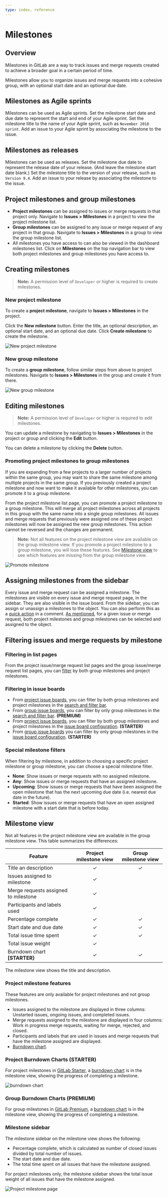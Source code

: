 ```yaml
---
type: index, reference
---
```


# Milestones

## Overview

Milestones in GitLab are a way to track issues and merge requests created to achieve a broader goal in a certain period of time.

Milestones allow you to organize issues and merge requests into a cohesive group, with an optional start date and an optional due date.

## Milestones as Agile sprints

Milestones can be used as Agile sprints.
Set the milestone start date and due date to represent
the start and end of your Agile sprint.
Set the milestone title to the name of your Agile sprint,
such as `November 2018 sprint`.
Add an issue to your Agile sprint by associating
the milestone to the issue.

## Milestones as releases

Milestones can be used as releases.
Set the milestone due date to represent the release date of your release.
(And leave the milestone start date blank.)
Set the milestone title to the version of your release,
such as `Version 9.4`.
Add an issue to your release by associating
the milestone to the issue.

## Project milestones and group milestones

- **Project milestones** can be assigned to issues or merge requests in that project only. Navigate to **Issues > Milestones** in a project to view the project milestone list.
- **Group milestones** can be assigned to any issue or merge request of any project in that group. Navigate to **Issues > Milestones** in a group to view the group milestone list.
- All milestones you have access to can also be viewed in the dashboard milestones list. Click on **Milestones** on the top navigation bar to view both project milestones and group milestones you have access to.

## Creating milestones

>**Note:**
A permission level of `Developer` or higher is required to create milestones.

### New project milestone

To create a **project milestone**, navigate to **Issues > Milestones** in the project.

Click the **New milestone** button. Enter the title, an optional description, an optional start date, and an optional due date. Click **Create milestone** to create the milestone.

![New project milestone](img/milestones_new_project_milestone.png)

### New group milestone

To create a **group milestone**, follow similar steps from above to project milestones. Navigate to **Issues > Milestones** in the group and create it from there.

![New group milestone](img/milestones_new_group_milestone.png)

## Editing milestones

>**Note:**
A permission level of `Developer` or higher is required to edit milestones.

You can update a milestone by navigating to **Issues > Milestones** in the project or group and clicking the **Edit** button.

You can delete a milestone by clicking the **Delete** button.

### Promoting project milestones to group milestones

If you are expanding from a few projects to a larger number of projects within the same group, you may want to share the same milestone among multiple projects in the same group. If you previously created a project milestone and now want to make it available for other milestones, you can promote it to a group milestone.

From the project milestone list page, you can promote a project milestone to a group milestone. This will merge all project milestones across all projects in this group with the same name into a single group milestones. All issues and merge requests that previously were assigned one of these project milestones will now be assigned the new group milestones. This action cannot be reversed and the changes are permanent.

>**Note:**
Not all features on the project milestone view are available on the group milestone view. If you promote a project milestone to a group milestone, you will lose these features. See [Milestone view](#milestone-view) to see which features are missing from the group milestone view.

![Promote milestone](img/milestones_promote_milestone.png)

## Assigning milestones from the sidebar

Every issue and merge request can be assigned a milestone. The milestones are visible on every issue and merge request page, in the sidebar. They are also visible in the issue board. From the sidebar, you can assign or unassign a milestones to the object. You can also perform this as a [quick action](../quick_actions.md) in a comment. [As mentioned](#project-milestones-and-group-milestones), for a given issue or merge request, both project milestones and group milestones can be selected and assigned to the object.

## Filtering issues and merge requests by milestone

### Filtering in list pages

From the project issue/merge request list pages and the group issue/merge request list pages, you can [filter](../../search/index.md#issues-and-merge-requests) by both group milestones and project milestones.

### Filtering in issue boards

- From [project issue boards](../issue_board.md), you can filter by both group milestones and project milestones in the [search and filter bar](../../search/index.md#issue-boards).
- From [group issue boards](../issue_board.md#group-issue-boards-premium), you can filter by only group milestones in the [search and filter bar](../../search/index.md#issue-boards). **(PREMIUM)**
- From [project issue boards](../issue_board.md), you can filter by both group milestones and project milestones in the [issue board configuration](../issue_board.md#configurable-issue-boards-starter). **(STARTER)**
- From [group issue boards](../issue_board.md#group-issue-boards-premium) you can filter by only group milestones in the [issue board configuration](../issue_board.md#configurable-issue-boards-starter). **(STARTER)**

### Special milestone filters

When filtering by milestone, in addition to choosing a specific project milestone or group milestone, you can choose a special milestone filter.

- **None**: Show issues or merge requests with no assigned milestone.
- **Any**: Show issues or merge requests that have an assigned milestone.
- **Upcoming**: Show issues or merge requests that have been assigned the open milestone that has the next upcoming due date (i.e. nearest due date in the future).
- **Started**: Show issues or merge requests that have an open assigned milestone with a start date that is before today.

## Milestone view

Not all features in the project milestone view are available in the group milestone view. This table summarizes the differences:

| Feature                              | Project milestone view | Group milestone view |
|--------------------------------------|:----------------------:|:--------------------:|
| Title an description                 | ✓                      | ✓                    |
| Issues assigned to milestone         | ✓                      |                      |
| Merge requests assigned to milestone | ✓                      |                      |
| Participants and labels used         | ✓                      |                      |
| Percentage complete                  | ✓                      | ✓                    |
| Start date and due date              | ✓                      | ✓                    |
| Total issue time spent               | ✓                      | ✓                    |
| Total issue weight                   | ✓                      |                      |
| Burndown chart **[STARTER}**         | ✓                      | ✓                    |

The milestone view shows the title and description.

### Project milestone features

These features are only available for project milestones and not group milestones.

- Issues assigned to the milestone are displayed in three columns: Unstarted issues, ongoing issues, and completed issues.
- Merge requests assigned to the milestone are displayed in four columns: Work in progress merge requests, waiting for merge, rejected, and closed.
- Participants and labels that are used in issues and merge requests that have the milestone assigned are displayed.
- [Burndown chart](#project-burndown-charts-starter).

### Project Burndown Charts **(STARTER)**

For project milestones in [GitLab Starter](https://about.gitlab.com/pricing/), a [burndown chart](burndown_charts.md) is in the milestone view, showing the progress of completing a milestone.

![burndown chart](img/burndown_chart.png)

### Group Burndown Charts **(PREMIUM)**

For group milestones in [GitLab Premium](https://about.gitlab.com/pricing/), a [burndown chart](burndown_charts.md) is in the milestone view, showing the progress of completing a milestone.

### Milestone sidebar

The milestone sidebar on the milestone view shows the following:

- Percentage complete, which is calculated as number of closed issues divided by total number of issues.
- The start date and due date.
- The total time spent on all issues that have the milestone assigned.

For project milestones only, the milestone sidebar shows the total issue weight of all issues that have the milestone assigned.

![Project milestone page](img/milestones_project_milestone_page.png)

<!-- ## Troubleshooting

Include any troubleshooting steps that you can foresee. If you know beforehand what issues
one might have when setting this up, or when something is changed, or on upgrading, it's
important to describe those, too. Think of things that may go wrong and include them here.
This is important to minimize requests for support, and to avoid doc comments with
questions that you know someone might ask.

Each scenario can be a third-level heading, e.g. `### Getting error message X`.
If you have none to add when creating a doc, leave this section in place
but commented out to help encourage others to add to it in the future. -->
